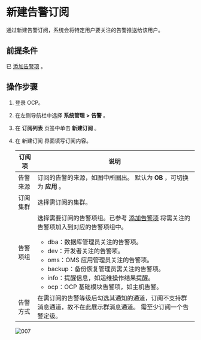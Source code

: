# 新建告警订阅

通过新建告警订阅，系统会将特定用户要关注的告警推送给该用户。

## 前提条件

已 [添加告警项](../9.use-alert-management/7.alarm-group.md) 。

## 操作步骤

1. 登录 OCP。

2. 在左侧导航栏中选择 **系统管理** **\>** **告警** 。

3. 在 **订阅列表** 页签中单击 **新建订阅** 。

4. 在 新建订阅 界面填写订阅内容。

   | 订阅项  |                                                                                                                                                                                                                                            说明                                                                                                                                                                                                                                            |
   |------|------------------------------------------------------------------------------------------------------------------------------------------------------------------------------------------------------------------------------------------------------------------------------------------------------------------------------------------------------------------------------------------------------------------------------------------------------------------------------------------|
   | 告警来源 | 订阅的告警的来源，如图中所圈出。 默认为 **OB** ，可切换为 **应用** 。                                                                                                                                                                                                                                                                                                                                                                                                                               |
   | 订阅集群 | 选择需订阅的集群。                                                                                                                                                                                                                                                                                                                                                                                                                                                                                |
   | 告警项组 | 选择需要订阅的告警项组。已参考 [添加告警项](../9.use-alert-management/7.alarm-group.md) 将需关注的告警项加入到对应的告警项组中。 <ul><li>dba：数据库管理员关注的告警项。</li><li> dev：开发者关注的告警项。   </li><li>oms：OMS 应用管理员关注的告警项。</li><li> backup：备份恢复管理员需关注的告警项。   </li><li>info：提醒信息，如运维操作结果提醒。</li><li> ocp：OCP 基础模块告警项，如主机告警。 </li></ul>   |
   | 告警方式 | 在需订阅的告警等级后勾选其通知的通道，订阅不支持群消息通道，故不在此展示群消息通道。 需至少订阅一个告警定级。                                                                                                                                                                                                                                                                                                                                                                                                                  |

   ![007](https://help-static-aliyun-doc.aliyuncs.com/assets/img/zh-CN/6119060261/p271531.png)
